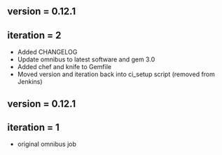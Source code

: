 ## version   = 0.12.1
## iteration = 2 

* Added CHANGELOG
* Update omnibus to latest software and gem 3.0
* Added chef and knife to Gemfile
* Moved version and iteration back into ci_setup script (removed from Jenkins) 

## version   = 0.12.1
## iteration = 1 

* original omnibus job
